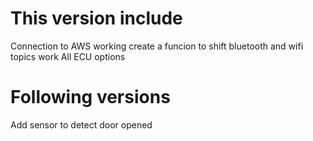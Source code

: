 # This version include
Connection to AWS working
create a funcion to shift bluetooth and wifi
topics work
All ECU options

# Following versions
Add sensor to detect door opened
